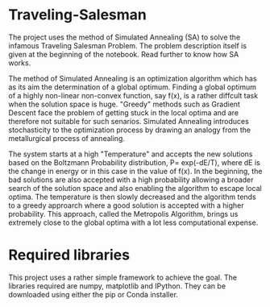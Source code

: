 # Traveling-Salesman
The project uses the method of Simulated Annealing (SA) to solve the infamous Traveling Salesman Problem. The problem description itself is given at the beginning of the notebook.
Read further to know how SA works. 

The method of Simulated Annealing is an optimization algorithm which has as its aim the determination of a global optimum. 
Finding a global optimum of a highly non-linear non-convex function, say f(x), is a rather diffcult task when the solution space is huge. "Greedy" methods such as Gradient Descent face the problem of getting stuck in the local optima and are therefore not suitable for such senarios. Simulated Annealing introduces stochasticity to the optimization process by drawing an analogy from the metallurgical process of annealing. 

The system starts at a high "Temperature" and accepts the new solutions based on the Boltzmann Probability distribution, P= exp(-dE/T), where dE is the change
in energy or in this case in the value of f(x). In the beginning, the bad solutions are also accepted with a high probability allowing a broader search of the 
solution space and also enabling the algorithm to escape local optima. The temperature is then slowly decreased and the algorithm tends to a greedy approarch 
where a good solution is accepted with a higher probability. This approach, called the Metropolis Algorithm, brings us extremely close to the global optima with a lot less computational expense.
  

# Required libraries
This project uses a rather simple framework to achieve the goal. The libraries required are numpy, matplotlib and IPython. They can be downloaded using either
the pip or Conda installer. 
